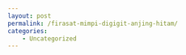 ```yaml
---
layout: post
permalink: /firasat-mimpi-digigit-anjing-hitam/
categories:
    - Uncategorized
---
```


